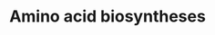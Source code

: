 ---
authors:
- Anwesha
- Eweitz
description: This event has been computationally inferred from an event that has been
  demonstrated in another species.<p>The inference is based on Ensembl Compara orthology
  projection. Briefly, reactions for which all involved PhysicalEntities (in input,
  output and catalyst) have a mapped ortholog or paralog are inferred to the other
  species. High-level events are also inferred for these events to allow for easier
  navigation.<p>Details of projection methods and parameters may be found <a href="/projection.html">here.</a><p>  Source:[http://plantreactome.gramene.org/
  Plant Reactome].
last-edited: 2021-05-26
organisms:
- Zea mays
redirect_from:
- /index.php/Pathway:WP3051
- /instance/WP3051
revision: null
schema-jsonld:
- '@context': https://schema.org/
  '@id': https://wikipathways.github.io/pathways/WP3051.html
  '@type': Dataset
  creator:
    '@type': Organization
    name: WikiPathways
  description: This event has been computationally inferred from an event that has
    been demonstrated in another species.<p>The inference is based on Ensembl Compara
    orthology projection. Briefly, reactions for which all involved PhysicalEntities
    (in input, output and catalyst) have a mapped ortholog or paralog are inferred
    to the other species. High-level events are also inferred for these events to
    allow for easier navigation.<p>Details of projection methods and parameters may
    be found <a href="/projection.html">here.</a><p>  Source:[http://plantreactome.gramene.org/
    Plant Reactome].
  keywords:
  - (acetyl cycle)
  - I
  - II
  - III
  - S-adenosyl-L-methionine
  - S-methylmethionine
  - V (from arginine)
  - VI
  - alanine biosynthesis
  - arginine
  - aspartate
  - beta-alanine
  - biosynthesis
  - biosynthesis I
  - biosynthesis II
  - biosynthesis III
  - biosynthesis from
  - canavanine
  - chorismate
  - cycle
  - cysteine
  - glutamate
  - glutamine
  - glycine biosynthesis
  - histidine
  - homocysteine
  - homoserine
  - isoleucine
  - leucine biosynthesis
  - lysine biosynthesis
  - methionine
  - methionine salvage
  - ornithine
  - pathway
  - phenylalanine
  - proline biosynthesis
  - threonine
  - valine biosynthesis
  license: CC0
  name: Amino acid biosyntheses
seo: CreativeWork
title: Amino acid biosyntheses
wpid: WP3051
---